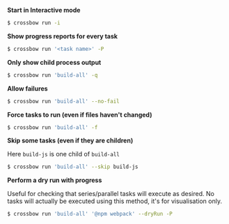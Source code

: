 **Start in Interactive mode**

```sh
$ crossbow run -i
```

**Show progress reports for every task**

```sh
$ crossbow run '<task name>' -P
```

**Only show child process output**

```sh
$ crossbow run 'build-all' -q
```

**Allow failures**
```sh
$ crossbow run 'build-all' --no-fail
```

**Force tasks to run (even if files haven't changed)**
```sh
$ crossbow run 'build-all' -f
```

**Skip some tasks (even if they are children)**

Here `build-js` is one child of `build-all`

```sh
$ crossbow run 'build-all' --skip build-js
```

**Perform a dry run with progress**

Useful for checking that series/parallel tasks will execute as desired.
No tasks will actually be executed using this method, it's for visualisation only.

```sh
$ crossbow run 'build-all' '@npm webpack' --dryRun -P
```
